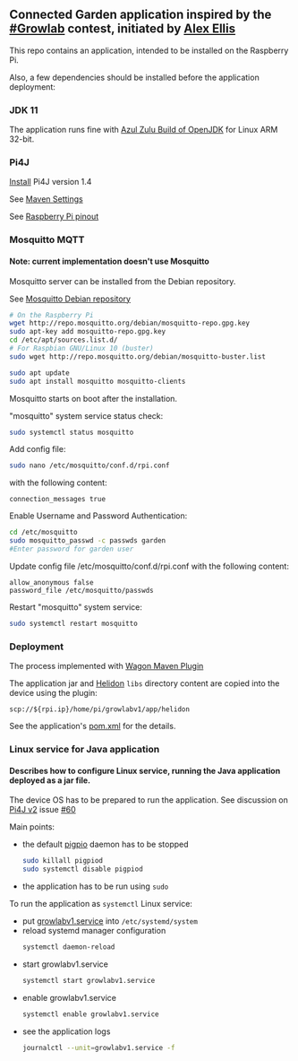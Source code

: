 ## Connected Garden application inspired by the [#Growlab](https://github.com/alexellis/growlab) contest, initiated by [Alex Ellis](https://twitter.com/alexellisuk)

This repo contains an application, intended to be installed on the Raspberry Pi.

Also, a few dependencies should be installed before the application deployment:

### JDK 11  
The application runs fine with [Azul Zulu Build of OpenJDK](https://www.azul.com/downloads/?version=java-11-lts&os=linux&architecture=arm-32-bit-hf&package=jdk) for Linux ARM 32-bit.

### Pi4J

[Install](https://pi4j.com/1.4/install.html) Pi4J version 1.4

See [Maven Settings](https://pi4j.com/architecture/about-the-code/maven-settings/)

See [Raspberry Pi pinout](https://pi4j.com/getting-started/understanding-the-pins/)

### Mosquitto MQTT

#### Note: current implementation doesn't use Mosquitto

Mosquitto server can be installed from the Debian repository.

See [Mosquitto Debian repository](https://mosquitto.org/blog/2013/01/mosquitto-debian-repository/)
```bash 
# On the Raspberry Pi
wget http://repo.mosquitto.org/debian/mosquitto-repo.gpg.key
sudo apt-key add mosquitto-repo.gpg.key
cd /etc/apt/sources.list.d/
# For Raspbian GNU/Linux 10 (buster)
sudo wget http://repo.mosquitto.org/debian/mosquitto-buster.list

sudo apt update
sudo apt install mosquitto mosquitto-clients
```
Mosquitto starts on boot after the installation.

"mosquitto" system service status check:
```bash
sudo systemctl status mosquitto
```
Add config file:
```bash
sudo nano /etc/mosquitto/conf.d/rpi.conf
```
with the following content:
```text
connection_messages true
```
Enable Username and Password Authentication:
```bash
cd /etc/mosquitto
sudo mosquitto_passwd -c passwds garden
#Enter password for garden user
```
Update config file /etc/mosquitto/conf.d/rpi.conf
with the following content:
```text
allow_anonymous false
password_file /etc/mosquitto/passwds
```
Restart "mosquitto" system service:
```bash
sudo systemctl restart mosquitto
```
### Deployment

The process implemented with [Wagon Maven Plugin](http://www.mojohaus.org/wagon-maven-plugin/)

The application jar and [Helidon](https://helidon.io/#/) ``libs`` directory content are copied into the device using the plugin:

``scp://${rpi.ip}/home/pi/growlabv1/app/helidon``

See the application's [pom.xml](https://github.com/sergevas/growlab-v1/blob/main/pom.xml) for the details.

### Linux service for Java application

#### Describes how to configure Linux service, running the Java application deployed as a jar file.

The device OS has to be prepared to run the application.
See discussion on [Pi4J v2](https://github.com/Pi4J/pi4j-v2) issue [#60](https://github.com/Pi4J/pi4j-v2/issues/60)

Main points:
  - the default [pigpio](http://abyz.me.uk/rpi/pigpio/faq.html#Cant_initialise_pigpio_library) daemon has to be stopped
    ```bash
    sudo killall pigpiod
    sudo systemctl disable pigpiod
    ```
  - the application has to be run using ``sudo``

To run the application as ``systemctl`` Linux service:
 - put [growlabv1.service](https://github.com/sergevas/growlab-v1/blob/main/src/main/resources/system/growlabv1.service) into ``/etc/systemd/system``
 - reload systemd manager configuration
   ```bash
   systemctl daemon-reload
   ```
 - start growlabv1.service
   ```bash
   systemctl start growlabv1.service
   ```
 - enable growlabv1.service
   ```bash
   systemctl enable growlabv1.service
   ```
 - see the application logs
   ```bash
   journalctl --unit=growlabv1.service -f
   ```